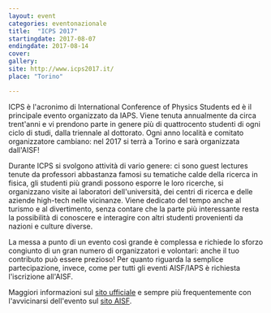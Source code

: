 ```yaml
---
layout: event
categories: eventonazionale
title:  "ICPS 2017"
startingdate: 2017-08-07
endingdate: 2017-08-14
cover: 
gallery: 
site: http://www.icps2017.it/
place: "Torino"

---
```


ICPS è l'acronimo di International Conference of Physics Students ed è il principale evento organizzato da IAPS. Viene tenuta annualmente da circa trent'anni e vi prendono parte in genere più di quattrocento studenti di ogni ciclo di studi, dalla triennale al dottorato. Ogni anno località e comitato organizzatore cambiano: nel 2017 si terrà a Torino e sarà organizzata dall'AISF!

Durante ICPS si svolgono attività di vario genere: ci sono guest lectures tenute da professori abbastanza famosi su tematiche calde della ricerca in fisica, gli studenti più grandi possono esporre le loro ricerche, si organizzano visite ai laboratori dell'università, dei centri di ricerca e delle aziende high-tech nelle vicinanze. Viene dedicato del tempo anche al turismo e al divertimento, senza contare che la parte più interessante resta la possibilità di conoscere e interagire con altri studenti provenienti da nazioni e culture diverse.

La messa a punto di un evento così grande è complessa e richiede lo sforzo congiunto di un gran numero di organizzatori e volontari: anche il tuo contributo può essere prezioso! Per quanto riguarda la semplice partecipazione, invece, come per tutti gli eventi AISF/IAPS è richiesta l'iscrizione all'AISF.

Maggiori informazioni sul [sito ufficiale](http://www.icps2017.it) e sempre più frequentemente con l'avvicinarsi dell'evento sul [sito AISF](http://ai-sf.it).
